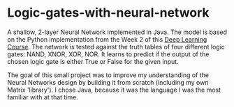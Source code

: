 # Logic-gates-with-neural-network

A shallow, 2-layer Neural Network implemented in Java. The model is based on the Python implementation from the Week 2 of this [Deep Learning Course](https://www.coursera.org/learn/neural-networks-deep-learning). The network is tested against the truth tables of four different logic gates: NAND, XNOR, XOR, NOR. It learns to predict if the output of the chosen logic gate is either True or False for the given input.

The goal of this small project was to improve my understanding of the Neural Networks design by building it from scratch (including my own Matrix 'library'). I chose Java, because it was the language I was the most familiar with at that time.
